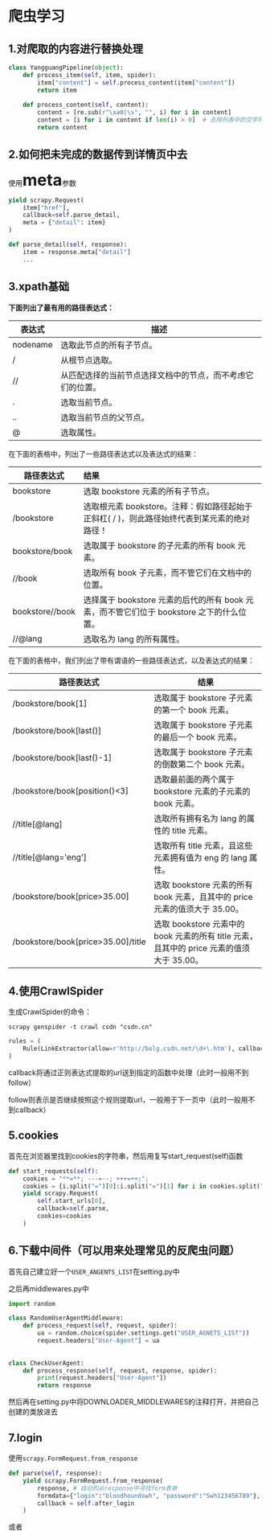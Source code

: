 # 爬虫学习

## 1.对爬取的内容进行替换处理



```python
class YangguangPipeline(object):
    def process_item(self, item, spider):
        item["content"] = self.process_content(item["content"])
        return item
    
    def process_content(self, content):
        content = [re.sub(r"\xa0|\s", "", i) for i in content]
        content = [i for i in content if len(i) > 0]  # 去除列表中的空字符串
        return content
```



## 2.如何把未完成的数据传到详情页中去

使用<font size=6>**meta**</font>参数

```python
yield scrapy.Request(
	item["href"],
    callback=self.parse_detail,
    meta = {"detail": item}
)

def parse_detail(self, response):
    item = response.meta["detail"]
    ...
```



## 3.xpath基础

**下面列出了最有用的路径表达式：**

| 表达式   | 描述                                                       |
| -------- | ---------------------------------------------------------- |
| nodename | 选取此节点的所有子节点。                                   |
| /        | 从根节点选取。                                             |
| //       | 从匹配选择的当前节点选择文档中的节点，而不考虑它们的位置。 |
| .        | 选取当前节点。                                             |
| ..       | 选取当前节点的父节点。                                     |
| @        | 选取属性。                                                 |



在下面的表格中，列出了一些路径表达式以及表达式的结果：

| 路径表达式      | 结果                                                         |
| --------------- | :----------------------------------------------------------- |
| bookstore       | 选取 bookstore 元素的所有子节点。                            |
| /bookstore      | 选取根元素 bookstore。注释：假如路径起始于正斜杠( / )，则此路径始终代表到某元素的绝对路径！ |
| bookstore/book  | 选取属于 bookstore 的子元素的所有 book 元素。                |
| //book          | 选取所有 book 子元素，而不管它们在文档中的位置。             |
| bookstore//book | 选择属于 bookstore 元素的后代的所有 book 元素，而不管它们位于 bookstore 之下的什么位置。 |
| //@lang         | 选取名为 lang 的所有属性。                                   |



在下面的表格中，我们列出了带有谓语的一些路径表达式，以及表达式的结果：

| 路径表达式                         | 结果                                                         |
| ---------------------------------- | ------------------------------------------------------------ |
| /bookstore/book[1]                 | 选取属于 bookstore 子元素的第一个 book 元素。                |
| /bookstore/book[last()]            | 选取属于 bookstore 子元素的最后一个 book 元素。              |
| /bookstore/book[last()-1]          | 选取属于 bookstore 子元素的倒数第二个 book 元素。            |
| /bookstore/book[position()<3]      | 选取最前面的两个属于 bookstore 元素的子元素的 book 元素。    |
| //title[@lang]                     | 选取所有拥有名为 lang 的属性的 title 元素。                  |
| //title[@lang='eng']               | 选取所有 title 元素，且这些元素拥有值为 eng 的 lang 属性。   |
| /bookstore/book[price>35.00]       | 选取 bookstore 元素的所有 book 元素，且其中的 price 元素的值须大于 35.00。 |
| /bookstore/book[price>35.00]/title | 选取 bookstore 元素中的 book 元素的所有 title 元素，且其中的 price 元素的值须大于 35.00。 |





## 4.使用CrawlSpider

生成CrawlSpider的命令：

```cql
scrapy genspider -t crawl csdn "csdn.cn"
```



```python
rules = (
	Rule(LinkExtractor(allow=r'http://bolg.csdn.net/\d+\.htm'), callback=my,parse,follow=True)
)
```

callback将通过正则表达式提取的url送到指定的函数中处理（此时一般用不到follow）

follow则表示是否继续按照这个规则提取url，一般用于下一页中（此时一般用不到callback）



## 5.cookies

首先在浏览器里找到cookies的字符串，然后用复写start_request(self)函数

```python
def start_requests(self):
    cookies = "**=**; ---=--; +++=++;";
	cookies = {i.split("=")[0]:i.split("=")[1] for i in cookies.split("; ")}
    yield scrapy.Request(
    	self.start_urls[0],
        callback=self.parse,
        cookies=cookies
    )
```





## 6.下载中间件（可以用来处理常见的反爬虫问题）

首先自己建立好一个`USER_ANGENTS_LIST`在setting.py中

之后再middlewares.py中

```python
import random

class RandomUserAgentMiddleware:
    def process_request(self, request, spider):
        ua = random.choice(spider.settings.get("USER_AGNETS_LIST"))
        request.headers["User-Agent"] = ua
        
        
class CheckUserAgent:
    def process_response(self, request, response, spider):
        print(request.headers["User-Agent"])
        return response
```

然后再在setting.py中将DOWNLOADER_MIDDLEWARES的注释打开，并把自己创建的类放进去



## 7.login

使用`scrapy.FormRequest.from_response`

```python
def parse(self, response):
    yield scrapy.FormRequest.from_response(
    	response, # 自动的从response中寻找form表单
        formdata={"login":"bloodhoundswh", "password":"Swh123456789"},
        callback = self.after_login
    )
```

或者